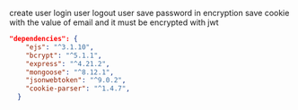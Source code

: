 create user
login user
logout user
save password in encryption
save cookie with the value of email and it must be encrypted with jwt

```json
"dependencies": {
    "ejs": "^3.1.10",
    "bcrypt": "^5.1.1",
    "express": "^4.21.2",
    "mongoose": "^8.12.1",
    "jsonwebtoken": "^9.0.2",
    "cookie-parser": "^1.4.7",
  }
```
